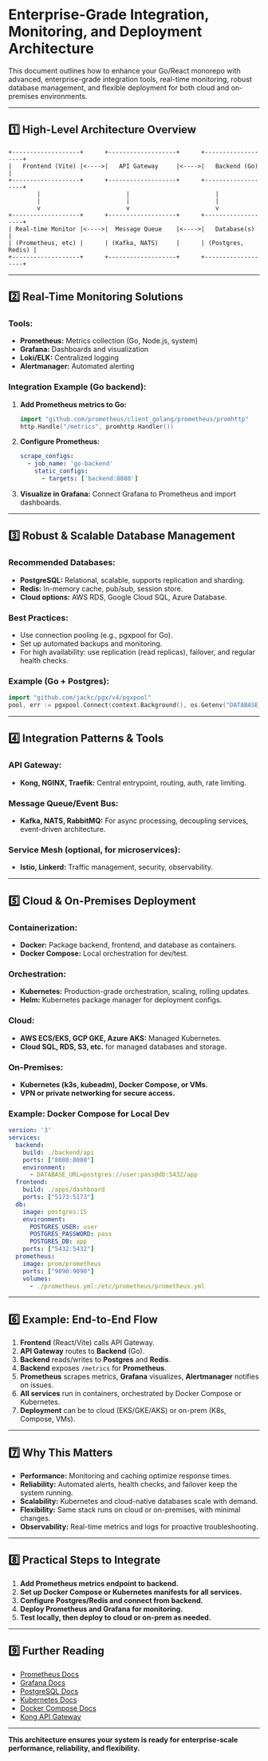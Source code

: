 # Enterprise-Grade Integration, Monitoring, and Deployment Architecture

This document outlines how to enhance your Go/React monorepo with advanced, enterprise-grade integration tools, real-time monitoring, robust database management, and flexible deployment for both cloud and on-premises environments.

---

## 1️⃣ High-Level Architecture Overview

```
+-------------------+      +-------------------+      +-------------------+
|   Frontend (Vite) |<---->|   API Gateway     |<---->|   Backend (Go)    |
+-------------------+      +-------------------+      +-------------------+
        |                        |                        |
        |                        |                        |
        v                        v                        v
+-------------------+      +-------------------+      +-------------------+
| Real-time Monitor |<---->|  Message Queue    |<---->|   Database(s)     |
| (Prometheus, etc) |      | (Kafka, NATS)     |      | (Postgres, Redis) |
+-------------------+      +-------------------+      +-------------------+
```

---

## 2️⃣ Real-Time Monitoring Solutions

### Tools:
- **Prometheus:** Metrics collection (Go, Node.js, system)
- **Grafana:** Dashboards and visualization
- **Loki/ELK:** Centralized logging
- **Alertmanager:** Automated alerting

### Integration Example (Go backend):

1. **Add Prometheus metrics to Go:**
   ```go
   import "github.com/prometheus/client_golang/prometheus/promhttp"
   http.Handle("/metrics", promhttp.Handler())
   ```

2. **Configure Prometheus:**
   ```yaml
   scrape_configs:
     - job_name: 'go-backend'
       static_configs:
         - targets: ['backend:8080']
   ```

3. **Visualize in Grafana:**
   Connect Grafana to Prometheus and import dashboards.

---

## 3️⃣ Robust & Scalable Database Management

### Recommended Databases:
- **PostgreSQL:** Relational, scalable, supports replication and sharding.
- **Redis:** In-memory cache, pub/sub, session store.
- **Cloud options:** AWS RDS, Google Cloud SQL, Azure Database.

### Best Practices:
- Use connection pooling (e.g., pgxpool for Go).
- Set up automated backups and monitoring.
- For high availability: use replication (read replicas), failover, and regular health checks.

### Example (Go + Postgres):

```go
import "github.com/jackc/pgx/v4/pgxpool"
pool, err := pgxpool.Connect(context.Background(), os.Getenv("DATABASE_URL"))
```

---

## 4️⃣ Integration Patterns & Tools

### API Gateway:
- **Kong, NGINX, Traefik:** Central entrypoint, routing, auth, rate limiting.

### Message Queue/Event Bus:
- **Kafka, NATS, RabbitMQ:** For async processing, decoupling services, event-driven architecture.

### Service Mesh (optional, for microservices):
- **Istio, Linkerd:** Traffic management, security, observability.

---

## 5️⃣ Cloud & On-Premises Deployment

### Containerization:
- **Docker:** Package backend, frontend, and database as containers.
- **Docker Compose:** Local orchestration for dev/test.

### Orchestration:
- **Kubernetes:** Production-grade orchestration, scaling, rolling updates.
- **Helm:** Kubernetes package manager for deployment configs.

### Cloud:
- **AWS ECS/EKS, GCP GKE, Azure AKS:** Managed Kubernetes.
- **Cloud SQL, RDS, S3, etc.** for managed databases and storage.

### On-Premises:
- **Kubernetes (k3s, kubeadm), Docker Compose, or VMs.**
- **VPN or private networking for secure access.**

### Example: Docker Compose for Local Dev

```yaml
version: '3'
services:
  backend:
    build: ./backend/api
    ports: ["8080:8080"]
    environment:
      - DATABASE_URL=postgres://user:pass@db:5432/app
  frontend:
    build: ./apps/dashboard
    ports: ["5173:5173"]
  db:
    image: postgres:15
    environment:
      POSTGRES_USER: user
      POSTGRES_PASSWORD: pass
      POSTGRES_DB: app
    ports: ["5432:5432"]
  prometheus:
    image: prom/prometheus
    ports: ["9090:9090"]
    volumes:
      - ./prometheus.yml:/etc/prometheus/prometheus.yml
```

---

## 6️⃣ Example: End-to-End Flow

1. **Frontend** (React/Vite) calls API Gateway.
2. **API Gateway** routes to **Backend** (Go).
3. **Backend** reads/writes to **Postgres** and **Redis**.
4. **Backend** exposes `/metrics` for **Prometheus**.
5. **Prometheus** scrapes metrics, **Grafana** visualizes, **Alertmanager** notifies on issues.
6. **All services** run in containers, orchestrated by Docker Compose or Kubernetes.
7. **Deployment** can be to cloud (EKS/GKE/AKS) or on-prem (K8s, Compose, VMs).

---

## 7️⃣ Why This Matters

- **Performance:** Monitoring and caching optimize response times.
- **Reliability:** Automated alerts, health checks, and failover keep the system running.
- **Scalability:** Kubernetes and cloud-native databases scale with demand.
- **Flexibility:** Same stack runs on cloud or on-premises, with minimal changes.
- **Observability:** Real-time metrics and logs for proactive troubleshooting.

---

## 8️⃣ Practical Steps to Integrate

1. **Add Prometheus metrics endpoint to backend.**
2. **Set up Docker Compose or Kubernetes manifests for all services.**
3. **Configure Postgres/Redis and connect from backend.**
4. **Deploy Prometheus and Grafana for monitoring.**
5. **Test locally, then deploy to cloud or on-prem as needed.**

---

## 9️⃣ Further Reading

- [Prometheus Docs](https://prometheus.io/docs/)
- [Grafana Docs](https://grafana.com/docs/)
- [PostgreSQL Docs](https://www.postgresql.org/docs/)
- [Kubernetes Docs](https://kubernetes.io/docs/)
- [Docker Compose Docs](https://docs.docker.com/compose/)
- [Kong API Gateway](https://konghq.com/kong/)

---

**This architecture ensures your system is ready for enterprise-scale performance, reliability, and flexibility.**

